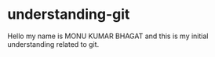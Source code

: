 # understanding-git

Hello my name is MONU KUMAR BHAGAT and this is my initial understanding related to git.
